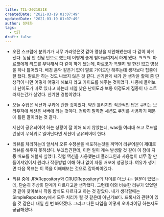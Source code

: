 ```yaml
---
title: TIL-20210318
createdDate: "2021-03-19 01:07:49"
updatedDate: "2021-03-19 01:07:49"
author: 정대화
tags:
  - til
draft: false
---
```


- 오전 스크럼에 분위기가 너무 가라앉은것 같아 명상을 제안해봤는데 다 같이 하게 됐다. 농담 반 진담 반으로 했는데 어떻게 좋게 받아들여져서 하게 됐다. ㅋㅋㅋ. 마르코에게 리드를 부탁해서 다 같이 하게 됐는데, 마르코가 특별히 뭘 한건 없고 영상을 하나 틀어줬다. 배경 음악 같은거 없이 말로 가이드만 해주는데 생각보다 집중이 잘 됐다. 말로만 하는 것도 나쁘지 않은 것 같다. 신기한게 내가 딴 생각을 할때 쯤 딴 생각이 나면 어떻게 어떻게 해보자 라고 가이드를 해주는 것이었다. 나중에 들어보니 난이도가 따로 있다고 하는데 제일 낮은 난이도라 보통 이정도에 집중이 다 흐트러지는건가 싶었다. 신기한 경험이었다.

- 오늘 수업은 세션과 쿠키에 관한 것이었다. 약간 틀리지만 직관적인 답은 쿠키는 브라우저에 세션은 서버에 라는 것이다. 정확히 말하면 세션도 쿠키를 사용하기 때문에 틀린 말이라는 것 같다.

  세션이 공유되어야 하는 상황이 잘 이해 되지 않았는데, was를 여러대 쓰고 로드밸런싱이 무작위로 일어난다면 세션이 공유되어야 한다.


- 리뷰를 처리하는데 앞서서 오류 수정본을 배포하는것을 까먹어 리뷰어분이 제대로 리뷰를 해주지 못하셨다. 부끄럽긴한데, 이런 일이 계속 발생할 것 같아 이 참에 자동 배포를 해볼까 싶었다. 깃헙 액션을 사용했는데 플러그인과 사용법이 너무 잘 만들어져있어서 원리나 작동방법 이해 하나 없이 자동 배포에 성공했다. 여유가 생기면 다음 목표는 이 쪽을 이해해보는 것으로 잡아봐야겠다. 

- 리뷰 중에 JPARepository와 CRUDRepository의 차이를 아느냐는 질문이 있었는데, 단순히 추상화 단계가 다르다고만 생각했다. 그런데 이와 비슷한 리뷰가 있었던 것 같아 찾아보니 작동 방식도 다르다고 하는 것 같았다. 내가 생각할때는 SimpleRepository에서 모두 처리가 될 것 같은데 아닌가보다. 프록시와 관련이 있을 것 같은데 내일 한 번 봐야겠다. 그리고 다른 타입을 어떻게 오버라이딩 하는지도 궁금해졌다.
